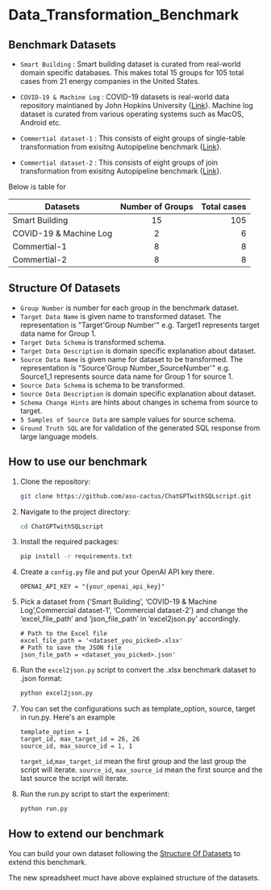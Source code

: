 # Data_Transformation_Benchmark
## Benchmark Datasets
- `Smart Building` : Smart building dataset is curated from real-world domain specific databases. This makes total 15 groups for 105 total cases from 21 energy companies in the United States.

- `COVID-19 & Machine Log` : COVID-19 datasets is real-world data repository maintianed by John Hopkins University {[Link](csse_covid_19_data)}. Machine log dataset is curated from various operating systems such as MacOS, Android etc. 

- `Commertial dataset-1` : This consists of eight groups of single-table transformation from exisitng Autopipeline benchmark {[Link](https://gitlab.com/jwjwyoung/autopipeline-benchmarks/-/tree/main/commercial-pipelines?ref_type=heads)}.

- `Commertial dataset-2` :  This consists of eight groups of join transformation from exisitng Autopipeline benchmark {[Link](https://gitlab.com/jwjwyoung/autopipeline-benchmarks/-/tree/main/commercial-pipelines?ref_type=heads)}. 

Below is table for

| Datasets      | Number of Groups | Total cases |
| ------------- |:-------------:| -----:|
| Smart Building      | 15 | 105 |
| COVID-19 & Machine Log      | 2      |  6 |
| Commertial-1 | 8    |    8 |
| Commertial-2 | 8    |    8 |

## Structure Of Datasets

- `Group Number` is number for each group in the benchmark dataset. 
- `Target Data Name` is given name to transformed dataset. The representation is "Target'Group Number'" e.g. Target1 represents target data name for Group 1.
- `Target Data Schema` is transformed schema. 
- `Target Data Description` is domain specific explanation about dataset. 
- `Source Data Name` is given name for dataset to be transformed. The representation is "Source'Group Number_SourceNumber'" e.g. Source1_1 represents source data name for Group 1 for source 1. 
- `Source Data Schema` is schema to be transformed. 
- `Source Data Description` is domain specific explanation about dataset. 
- `Schema Change Hints` are hints about changes in schema from source to target. 
- `5 Samples of Source Data` are sample values for source schema.
- `Ground Truth SQL` are for validation of the generated SQL response from large language models.  




## How to use our benchmark
1. Clone the repository:
    ```bash
    git clone https://github.com/asu-cactus/ChatGPTwithSQLscript.git
    ```
2. Navigate to the project directory:
    ```bash
    cd ChatGPTwithSQLscript
    ```
3. Install the required packages:
    ```bash
    pip install -r requirements.txt
    ```
4. Create a `config.py` file and put your OpenAI API key there.
    ```
    OPENAI_API_KEY = "{your_openai_api_key}"
    ```
5. Pick a dataset from {‘Smart Building’, ‘COVID-19 & Machine Log’,Commercial dataset-1’, ‘Commercial dataset-2’} and change the ‘excel_file_path’ and ‘json_file_path’ in ‘excel2json.py’ accordingly.
    ```
    # Path to the Excel file
    excel_file_path = '<dataset_you_picked>.xlsx'
    # Path to save the JSON file
    json_file_path = <dataset_you_picked>.json'
    ```
6. Run the `excel2json.py` script to convert the .xlsx benchmark dataset to .json format:
    ```bash
    python excel2json.py
    ```
7. You can set the configurations such as template_option, source, target in run.py. Here's an example
    ```
    template_option = 1
    target_id, max_target_id = 26, 26
    source_id, max_source_id = 1, 1
    ```

    `target_id`,`max_target_id` mean the first group and the last group the script will iterate.
    `source_id`, `max_source_id` mean the first source and the last source the script will iterate.
8. Run the run.py script to start the experiment:
    ```bash
    python run.py
    ```


## How to extend our benchmark
You can build your own dataset following the [Structure Of Datasets](#structure-of-datasets) to extend this benchmark.


The new spreadsheet muct have above explained structure of the datasets. 
